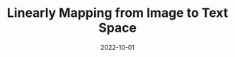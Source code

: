 ---
title: "Linearly Mapping from Image to Text Space"
collection: publications
permalink: 
date: 2022-10-01
authors: "Jack Merullo, Louis Castricato, Carsten Eickhoff, Ellie Pavlick"
venue: 'Pre-print'
citation: ''
---